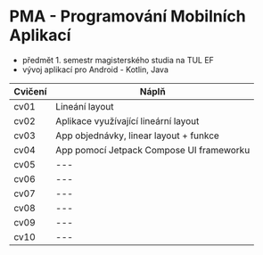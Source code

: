 # PMA - Programování Mobilních Aplikací
- předmět 1. semestr magisterského studia na TUL EF
- vývoj aplikací pro Android - Kotlin, Java

| Cvičení | Náplň |
| --- | --- |
| cv01 | Lineání layout |
| cv02 | Aplikace využívající lineární layout |
| cv03 | App objednávky, linear layout + funkce |
| cv04 | App pomocí Jetpack Compose UI frameworku |
| cv05 | --- |
| cv06 | --- |
| cv07 | --- |
| cv08 | --- |
| cv09 | --- |
| cv10 | --- |
